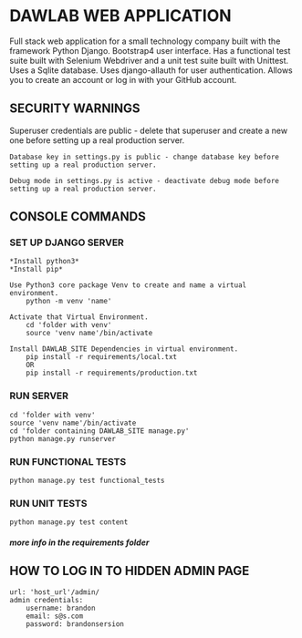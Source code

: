 # DAWLAB WEB APPLICATION
<p>
Full stack web application for a small technology company built with the framework Python Django. Bootstrap4 user interface. Has a functional test suite built with Selenium Webdriver and a unit test suite built with Unittest. Uses a Sqlite database. Uses django-allauth for user authentication. Allows you to create an account or log in with your GitHub account.
</p>

## SECURITY WARNINGS
<p>
    Superuser credentials are public - delete that superuser and create a new one before setting up a real production server.

    Database key in settings.py is public - change database key before setting up a real production server.

    Debug mode in settings.py is active - deactivate debug mode before setting up a real production server.
</p>

## CONSOLE COMMANDS 

### SET UP DJANGO SERVER
    *Install python3*
    *Install pip*

    Use Python3 core package Venv to create and name a virtual environment.
        python -m venv 'name'

    Activate that Virtual Environment.
        cd 'folder with venv'
        source 'venv name'/bin/activate
        
    Install DAWLAB_SITE Dependencies in virtual environment.
        pip install -r requirements/local.txt 
        OR
        pip install -r requirements/production.txt

### RUN SERVER
    cd 'folder with venv'
    source 'venv name'/bin/activate
    cd 'folder containing DAWLAB_SITE manage.py'
    python manage.py runserver

### RUN FUNCTIONAL TESTS
    python manage.py test functional_tests

### RUN UNIT TESTS
    python manage.py test content

#### *more info in the requirements folder*


## HOW TO LOG IN TO HIDDEN ADMIN PAGE
    url: 'host_url'/admin/
    admin credentials:
        username: brandon
        email: s@s.com
        password: brandonsersion
